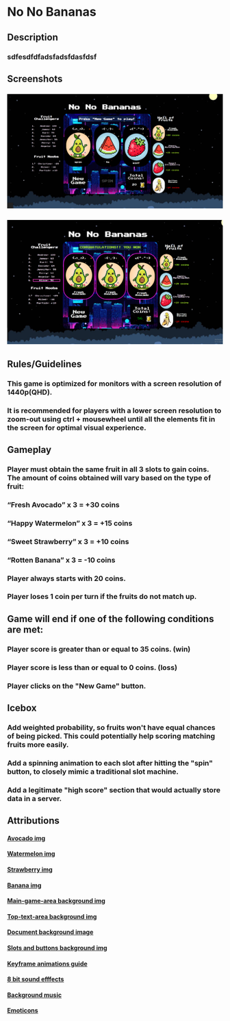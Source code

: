 # No No Bananas 

## Description
### sdfesdfdfadsfadsfdasfdsf


## Screenshots
### ![Initial Game state](/no-no-bananas/screenshots/game-screenshot.PNG?raw=true)
### ![Win Game State](/no-no-bananas/screenshots/game-win-screenshot.PNG?raw=true)


## Rules/Guidelines

### This game is optimized for monitors with a screen resolution of 1440p(QHD).
### It is recommended for players with a lower screen resolution to zoom-out using ctrl + mousewheel until all the elements fit in the screen for optimal visual experience.

## Gameplay

### Player must obtain the same fruit in all 3 slots to gain coins. The amount of coins obtained will vary based on the type of fruit: 
### “Fresh Avocado” x 3 = +30 coins 
### “Happy Watermelon” x 3 = +15 coins 
### “Sweet Strawberry” x 3 = +10 coins 
### “Rotten Banana” x 3 = -10 coins 

### Player always starts with 20 coins.
### Player loses 1 coin per turn if the fruits do not match up. 

## Game will end if one of the following conditions are met: 
### Player score is greater than or equal to 35 coins. (win) 
### Player score is less than or equal to 0 coins. (loss) 
### Player clicks on the "New Game" button.

## Icebox 
### Add weighted probability, so fruits won't have equal chances of being picked. This could potentially help scoring matching fruits more easily. 
### Add a spinning animation to each slot after hitting the "spin" button, to closely mimic a traditional slot machine.
### Add a legitimate "high score" section that would actually store data in a server. 

## Attributions


#### [Avocado img](https://img.freepik.com/premium-vector/avocado-pixel-characters-8-bit-fruit-vector-illustrations-game-assets-cross-stitch_614713-1170.jpg?w=2000)
#### [Watermelon img](https://img.freepik.com/premium-vector/8-bit-pixels-watermelon-slices-fruit-pixels-game-icons-illustration-stitch-cross-vector_614713-1187.jpg) 
#### [Strawberry img](https://img.freepik.com/premium-vector/8-bit-pixel-strawberry-fruits-pixel-game-assets-cross-stitch-patterns-vector_614713-1185.jpg?w=2000)
#### [Banana img](https://ih1.redbubble.net/image.1269997801.9804/st,small,507x507-pad,600x600,f8f8f8.jpg)
#### [Main-game-area background img](https://wallpapers.com/images/hd/night-sky-8-bit-190cuporbadt1g4h.jpg)
#### [Top-text-area background img](https://i.pinimg.com/originals/e2/74/e1/e274e17933fea9ce7bcc67a186c781c6.gif)
#### [Document background image](https://wallpapers.com/images/hd/night-sky-8-bit-190cuporbadt1g4h.jpg)
#### [Slots and buttons background img](https://images.pond5.com/retro-8-bit-arcade-game-090060814_prevstill.jpeg)
#### [Keyframe animations guide](https://www.joshwcomeau.com/animation/keyframe-animations/)
#### [8 bit sound efffects](https://pixabay.com/sound-effects/search/8-bit/)
#### [Background music](https://freemusicarchive.org/genre/Chiptune/)
#### [Emoticons](https://fsymbols.com/emoticons/)

